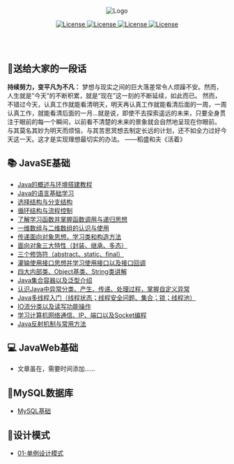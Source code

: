 <p align="center"><img src="https://gitee.com/Ziphtracks/Figurebed/raw/master/img/20200525115147.png" alt="Logo"></p>
<p align="center">
  <a href="">
		<img src="https://img.shields.io/badge/WeChat-apeng0418-right.svg" alt="License">
	</a>
  <a href="https://github.com/Ziphtracks/JavaLearningmanual/tree/master/materials">
		<img src="https://img.shields.io/badge/文档资料-downloads-green.svg" alt="License">
	</a>
  <a href="https://github.com/Ziphtracks/JavaLearningmanual/tree/master/jar%20package%20library">
		<img src="https://img.shields.io/badge/jar包库-downloads-blue.svg" alt="License">
	</a>
	<a href="https://blog.csdn.net/weixin_44170221">
		<img src="https://img.shields.io/badge/@Ziph-CSDN-red.svg" alt="License">
	</a>
</p>
<br />

<br />

## 📌**送给大家的一段话** 

**持续努力，变平凡为不凡：** 梦想与现实之间的巨大落差常令人烦躁不安。然而，人生就是”今天”的不断积累，就是“现在”这一刻的不断延续，如此而已。 然而，不错过今天，认真工作就能看清明天，明天再认真工作就能看清后面的一周，一周认真工作，就能看清后面的一月...就是说，即使不去探索遥远的未来，只要全身贯注于眼前的每一个瞬间，以前看不清楚的未来的景象就会自然地呈现在你眼前。 与其莫名其妙为明天而烦恼，与其苦思冥想去制定长远的计划，还不如全力过好今天这一天。这才是实现理想最切实的办法。 ——稻盛和夫《活着》 

## 📚  JavaSE基础

- [Java的概述与环境搭建教程](https://github.com/Ziphtracks/JavaLearningmanual/blob/master/docs/Java-Standard-Edition/Java的概述与环境搭建.md)
- [Java的语言基础学习](https://github.com/Ziphtracks/JavaLearningmanual/blob/master/docs/Java-Standard-Edition/Java语言基础.md)
- [选择结构与分支结构](https://github.com/Ziphtracks/JavaLearningmanual/blob/master/docs/Java-Standard-Edition/Java选择结构与分支结构.md)
- [循环结构与流程控制](https://github.com/Ziphtracks/JavaLearningmanual/blob/master/docs/Java-Standard-Edition/Java循环结构.md)
- [了解学习函数并掌握函数调用与递归思想](https://github.com/Ziphtracks/JavaLearningmanual/blob/master/docs/Java-Standard-Edition/Java函数.md)
- [一维数组与二维数组的认识与使用](https://github.com/Ziphtracks/JavaLearningmanual/blob/master/docs/Java-Standard-Edition/Java数组.md)
- [传递面向对象思想，学习类和构造方法](https://github.com/Ziphtracks/JavaLearningmanual/blob/master/docs/Java-Standard-Edition/Java面向对象.md)
- [面向对象三大特性（封装、继承、多态）](https://github.com/Ziphtracks/JavaLearningmanual/blob/master/docs/Java-Standard-Edition/Java面向对象三大特性.md)
- [三个修饰符（abstract、static、final）](https://github.com/Ziphtracks/JavaLearningmanual/blob/master/docs/Java-Standard-Edition/Java三个修饰符.md)
- [灌输使用接口思想并学习使用接口以及接口回调](https://github.com/Ziphtracks/JavaLearningmanual/blob/master/docs/Java-Standard-Edition/Java接口.md)
- [四大内部类、Object基类、String类讲解](https://github.com/Ziphtracks/JavaLearningmanual/blob/master/docs/Java-Standard-Edition/Java内部类与常用类.md)
- [Java集合容器以及泛型介绍](https://github.com/Ziphtracks/JavaLearningmanual/blob/master/docs/Java-Standard-Edition/Java集合.md)
- [认识Java中异常分类、产生、传递、处理过程，掌握自定义异常](https://github.com/Ziphtracks/JavaLearningmanual/blob/master/docs/Java-Standard-Edition/Java异常.md)
- [Java多线程入门（线程状态；线程安全问题、集合；锁；线程池）](https://github.com/Ziphtracks/JavaLearningmanual/blob/master/docs/Java-Standard-Edition/Java多线程.md)
- [IO流分类以及读写功能操作](https://github.com/Ziphtracks/JavaLearningmanual/blob/master/docs/Java-Standard-Edition/JavaIO流.md)
- [学习计算机网络通信、IP、端口以及Socket编程](https://github.com/Ziphtracks/JavaLearningmanual/blob/master/docs/Java-Standard-Edition/Java网络编程.md)
- [Java反射机制与常用方法](https://github.com/Ziphtracks/JavaLearningmanual/blob/master/docs/Java-Standard-Edition/Java反射.md)

## 💻  JavaWeb基础

- 文章虽在，需要时间添加......

## 🔢MySQL数据库

- [MySQL基础](https://github.com/Ziphtracks/JavaLearningmanual/blob/master/docs/Java-Web/MySQL数据库.md)

## 📐设计模式

- [01-单例设计模式](https://github.com/Ziphtracks/JavaLearningmanual/blob/master/docs/design-mode/01.单例设计模式.md)

